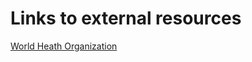 # Links to external resources

[World Heath Organization](https://www.who.int/health-topics/coronavirus)
